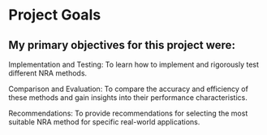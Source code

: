 
# Project Goals

## My primary objectives for this project were:

Implementation and Testing: To learn how to implement and rigorously test different NRA methods.

Comparison and Evaluation: To compare the accuracy and efficiency of these methods and gain insights into their performance characteristics.

Recommendations: To provide recommendations for selecting the most suitable NRA method for specific real-world applications.

